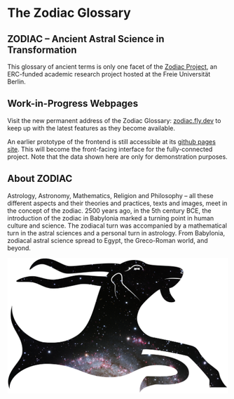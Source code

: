 # The Zodiac Glossary

## ZODIAC – Ancient Astral Science in Transformation

This glossary of ancient terms is only one facet of the [Zodiac Project](https://www.geschkult.fu-berlin.de/e/zodiac/index.html), an ERC-funded academic research project hosted at the Freie Universität Berlin.

## Work-in-Progress Webpages

Visit the new permanent address of the Zodiac Glossary: [zodiac.fly.dev](https://zodiac.fly.dev) to keep up with the latest features as they become available.

An earlier prototype of the frontend is still accessible at its [github pages site](https://christiancasey.github.io/zodiac-routing/). This will become the front-facing interface for the fully-connected project. Note that the data shown here are only for demonstration purposes.

## About ZODIAC

Astrology, Astronomy, Mathematics, Religion and Philosophy – all these different aspects and their theories and practices, texts and images, meet in the concept of the zodiac. 2500 years ago, in the 5th century BCE, the introduction of the zodiac in Babylonia marked a turning point in human culture and science. The zodiacal turn was accompanied by a mathematical turn in the astral sciences and a personal turn in astrology. From Babylonia, zodiacal astral science spread to Egypt, the Greco-Roman world, and beyond.

![Zodiac Logo](zodiac-galaxy.png)